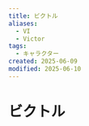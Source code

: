 ```yaml
---
title: ビクトル
aliases:
  - VI
  - Victor
tags:
  - キャラクター
created: 2025-06-09
modified: 2025-06-10
---
```


# ビクトル
